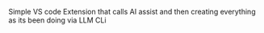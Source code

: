 Simple VS code Extension that calls AI assist and then creating everything as its been doing via LLM CLi
